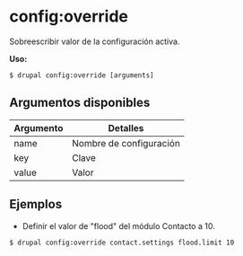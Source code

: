 # config:override
Sobreescribir valor de la configuración activa.

**Uso:**
```
$ drupal config:override [arguments]
```

## Argumentos disponibles
Argumento | Detalles
---------|-------------
name | Nombre de configuración
key | Clave
value | Valor

## Ejemplos
* Definir el valor de "flood" del módulo Contacto a 10.
```
$ drupal config:override contact.settings flood.limit 10
```
